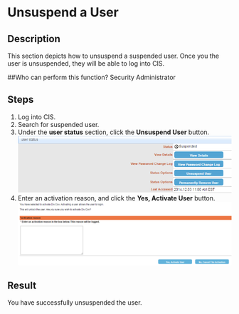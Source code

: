 # Unsuspend a User
## Description
This section depicts how to unsuspend a suspended user. Once you the user is unsuspended, they will be able to log into CIS.

##Who can perform this function?
Security Administrator

## Steps
1. Log into CIS.
2. Search for suspended user.
3. Under the **user status** section, click the **Unsuspend User** button.
![](uu-3.png)
4. Enter an activation reason, and click the **Yes, Activate User** button.
![](uu-4.png)

## Result
You have successfully unsuspended the user.

